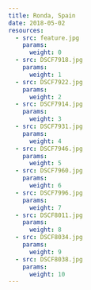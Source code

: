 ```yaml
---
title: Ronda, Spain
date: 2018-05-02
resources:
  - src: feature.jpg
    params:
      weight: 0
  - src: DSCF7918.jpg
    params:
      weight: 1
  - src: DSCF7922.jpg
    params:
      weight: 2
  - src: DSCF7914.jpg
    params:
      weight: 3
  - src: DSCF7931.jpg
    params:
      weight: 4
  - src: DSCF7946.jpg
    params:
      weight: 5
  - src: DSCF7960.jpg
    params:
      weight: 6
  - src: DSCF7996.jpg
    params:
      weight: 7
  - src: DSCF8011.jpg
    params:
      weight: 8
  - src: DSCF8034.jpg
    params:
      weight: 9
  - src: DSCF8038.jpg
    params:
      weight: 10
---
```

